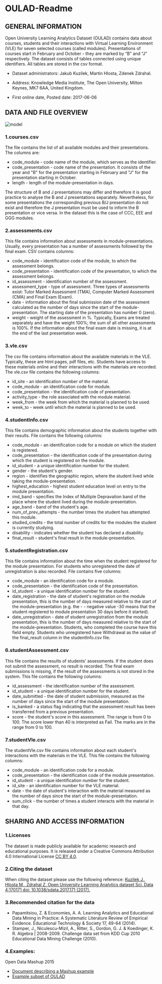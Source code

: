 # OULAD-Readme

## GENERAL INFORMATION

Open University Learning Analytics Dataset (OULAD) contains data about courses, students and their interactions with Virtual Learning Environment (VLE) for seven selected courses (called modules). Presentations of courses start in February and October - they are marked by “B” and “J” respectively. The dataset consists of tables connected using unique identifiers. All tables are stored in the csv format.

- Dataset administrators:
Jakub Kuzilek,
Martin Hlosta,
Zdenek Zdrahal.

- Address:
Knowledge Media Institute,
The Open University,
Milton Keynes,
MK7 6AA,
United Kingdom.

- First online date, Posted date: 2017-06-06


## DATA AND FILE OVERVIEW
![model](https://github.com/user-attachments/assets/6eb4ef31-57c4-4e89-954d-6b30342f1f03)

### 1.courses.csv

The file contains the list of all available modules and their presentations. The columns are:
- code_module - code name of the module, which serves as the identifier.
- code_presentation - code name of the presentation. It consists of the year and "B" for the presentation starting in February and "J" for the presentation starting in October.
- length - length of the module-presentation in days.

The structure of B and J presentations may differ and therefore it is good practice to analyse the B and J presentations separately. Nevertheless, for some presentations the corresponding previous B/J presentation do not exist and therefore the J presentation must be used to inform the B presentation or vice versa. In the dataset this is the case of CCC, EEE and GGG modules.

### 2.assessments.csv

This file contains information about assessments in module-presentations. Usually, every presentation has a number of assessments followed by the final exam. CSV contains columns:

- code_module - identification code of the module, to which the assessment belongs.
- code_presentation - identification code of the presentation, to which the assessment belongs.
- id_assessment - identification number of the assessment.
- assessment_type - type of assessment. Three types of assessments exist: Tutor Marked Assessment (TMA), Computer Marked Assessment (CMA) and Final Exam (Exam).
- date - information about the final submission date of the assessment calculated as the number of days since the start of the module-presentation. The starting date of the presentation has number 0 (zero).
- weight - weight of the assessment in %. Typically, Exams are treated separately and have the weight 100%; the sum of all other assessments is 100%.
If the information about the final exam date is missing, it is at the end of the last presentation week.

### 3.vle.csv

The csv file contains information about the available materials in the VLE. Typically, these are html pages, pdf files, etc. Students have access to these materials online and their interactions with the materials are recorded.
The vle.csv file contains the following columns:

- id_site - an identification number of the material.
- code_module - an identification code for module.
- code_presentation - the identification code of presentation.
- activity_type - the role associated with the module material.
- week_from - the week from which the material is planned to be used.
- week_to - week until which the material is planned to be used.

### 4.studentInfo.csv

This file contains demographic information about the students together with their results. File contains the following columns:

- code_module - an identification code for a module on which the student is registered.
- code_presentation - the identification code of the presentation during which the student is registered on the module.
- id_student - a unique identification number for the student.
- gender - the student's gender.
- region - identifies the geographic region, where the student lived while taking the module-presentation.
- highest_education - highest student education level on entry to the module presentation.
- imd_band - specifies the Index of Multiple Depravation band of the place where the student lived during the module-presentation.
- age_band - band of the student's age.
- num_of_prev_attempts - the number times the student has attempted this module.
- studied_credits - the total number of credits for the modules the student is currently studying.
- disability - indicates whether the student has declared a disability.
- final_result - student's final result in the module-presentation.

### 5.studentRegistration.csv

This file contains information about the time when the student registered for the module presentation. For students who unregistered the date of unregistration is also recorded. File contains five columns:

- code_module - an identification code for a module.
- code_presentation - the identification code of the presentation.
- id_student - a unique identification number for the student.
- date_registration - the date of student's registration on the module presentation, this is the number of days measured relative to the start of the module-presentation (e.g. the - - negative value -30 means that the student registered to module presentation 30 days before it started).
- date_unregistration - date of student unregistration from the module presentation, this is the number of days measured relative to the start of the module-presentation. Students, who completed the course have this field empty. Students who unregistered have Withdrawal as the value of the final_result column in the studentInfo.csv file.

### 6.studentAssessment.csv

This file contains the results of students' assessments. If the student does not submit the assessment, no result is recorded. The final exam submissions is missing, if the result of the assessments is not stored in the system.
This file contains the following columns:

- id_assessment - the identification number of the assessment.
- id_student - a unique identification number for the student.
- date_submitted - the date of student submission, measured as the number of days since the start of the module presentation.
- is_banked - a status flag indicating that the assessment result has been transferred from a previous presentation.
- score - the student's score in this assessment. The range is from 0 to 100. The score lower than 40 is interpreted as Fail. The marks are in the range from 0 to 100.

### 7.studentVle.csv

The studentVle.csv file contains information about each student's interactions with the materials in the VLE.
This file contains the following columns:

- code_module - an identification code for a module.
- code_presentation - the identification code of the module presentation.
- id_student - a unique identification number for the student.
- id_site - an identification number for the VLE material.
- date - the date of student's interaction with the material measured as the number of days since the start of the module-presentation.
- sum_click - the number of times a student interacts with the material in that day.


## SHARING AND ACCESS INFORMATION

### 1.Licenses
The dataset is made publicly available for academic research and educational purposes. It is released under a Creative Commons Attribution 4.0 International License [CC BY 4.0](https://creativecommons.org/licenses/by/4.0/).

### 2.Citing the dataset
When citing the dataset please use the following reference:
[Kuzilek J., Hlosta M., Zdrahal Z. Open University Learning Analytics dataset Sci. Data 4:170171 doi: 10.1038/sdata.2017.171 (2017).](https://www.nature.com/articles/sdata2017171)

### 3.Recommended citation for the data
- Papamitsiou, Z. & Economies, A. A. Learning Analytics and Educational Data Mining in Practice: A Systematic Literature Review of Empirical Evidence. Educational Technology & Society 17, 49-64 (2014).
- Stamper, J., Niculescu-Mizil, A., Ritter, S., Gordon, G. J. & Koedinger, K. R. Algebra | 2008-2009. Challenge data set from KDD Cup 2010 Educational Data Mining Challenge (2010).

### 4.Examples:
Open Data Mashup 2015

- [Document describing a Mashup example](https://analyse.kmi.open.ac.uk/resources/documents/mashupExample.pdf)
- [Example subset of OULAD](https://analyse.kmi.open.ac.uk/resources/documents/mashupData.RData)

  
